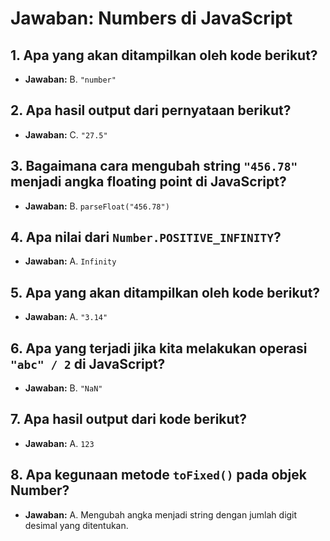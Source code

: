 
# Jawaban: Numbers di JavaScript

## 1. Apa yang akan ditampilkan oleh kode berikut?
- **Jawaban:** B. `"number"`

## 2. Apa hasil output dari pernyataan berikut?
- **Jawaban:** C. `"27.5"`

## 3. Bagaimana cara mengubah string `"456.78"` menjadi angka floating point di JavaScript?
- **Jawaban:** B. `parseFloat("456.78")`

## 4. Apa nilai dari `Number.POSITIVE_INFINITY`?
- **Jawaban:** A. `Infinity`

## 5. Apa yang akan ditampilkan oleh kode berikut?
- **Jawaban:** A. `"3.14"`

## 6. Apa yang terjadi jika kita melakukan operasi `"abc" / 2` di JavaScript?
- **Jawaban:** B. `"NaN"`

## 7. Apa hasil output dari kode berikut?
- **Jawaban:** A. `123`

## 8. Apa kegunaan metode `toFixed()` pada objek Number?
- **Jawaban:** A. Mengubah angka menjadi string dengan jumlah digit desimal yang ditentukan.
